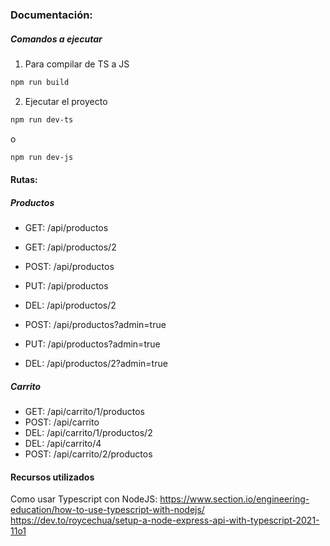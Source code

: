 ### Documentación:

##### Comandos a ejecutar
1. Para compilar de TS a JS
```bash
npm run build
```
2. Ejecutar el proyecto
```bash
npm run dev-ts
```
o
```bash
npm run dev-js
```
#### Rutas:
##### Productos
- GET: /api/productos
- GET: /api/productos/2
- POST: /api/productos
- PUT: /api/productos
- DEL: /api/productos/2

- POST: /api/productos?admin=true
- PUT: /api/productos?admin=true
- DEL: /api/productos/2?admin=true
##### Carrito

- GET: /api/carrito/1/productos
- POST: /api/carrito
- DEL: /api/carrito/1/productos/2
- DEL: /api/carrito/4
- POST: /api/carrito/2/productos

#### Recursos utilizados

Como usar Typescript con NodeJS:
https://www.section.io/engineering-education/how-to-use-typescript-with-nodejs/
https://dev.to/roycechua/setup-a-node-express-api-with-typescript-2021-11o1
